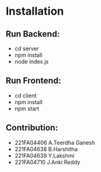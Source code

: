 # Installation

## Run Backend:

- cd server
- npm install  
- node index.js

## Run Frontend:

- cd client  
- npm install 
- npm start

## Contribution:
- 221FA04406 A.Teerdha Ganesh
- 221FA04638 B.Harshitha
- 221FA04639 Y.Lakshmi
- 221FA04710 J.Anki Reddy
